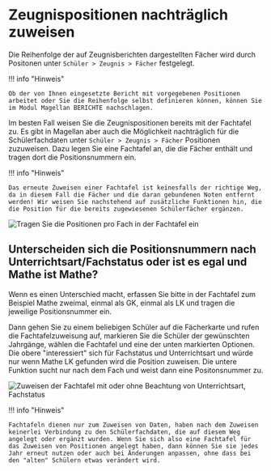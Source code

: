 # Zeugnispositionen nachträglich zuweisen

Die Reihenfolge der auf Zeugnisberichten dargestellten Fächer wird durch Positonen unter `Schüler > Zeugnis > Fächer` festgelegt.

!!! info "Hinweis"

    Ob der von Ihnen eingesetzte Bericht mit vorgegebenen Positionen arbeitet oder Sie die Reihenfolge selbst definieren können, können Sie im Modul Magellan BERICHTE nachschlagen.

Im besten Fall weisen Sie die Zeugnispositionen bereits mit der Fachtafel zu. Es gibt in Magellan aber auch die Möglichkeit nachträglich für die Schülerfachdaten unter `Schüler > Zeugnis > Fächer` Positionen zuzuweisen. Dazu legen Sie eine Fachtafel an, die die Fächer enthält und tragen dort die Positionsnummern ein.

!!! info "Hinweis"

    Das erneute Zuweisen einer Fachtafel ist keinesfalls der richtige Weg, da in diesem Fall die Fächer und die daran gebundenen Noten entfernt werden! Wir weisen Sie nachstehend auf zusätzliche Funktionen hin, die die Position für die bereits zugewiesenen Schülerfächer ergänzen.

![Tragen Sie die Positionen pro Fach in der Fachtafel ein](/assets/images/mag_fachtafel.faecher.png)

## Unterscheiden sich die Positionsnummern nach Unterrichtsart/Fachstatus oder ist es egal und Mathe ist Mathe?

Wenn es einen Unterschied macht, erfassen Sie bitte in der Fachtafel zum Beispiel Mathe zweimal, einmal als GK, einmal als LK und tragen die jeweilige Positionsnummer ein.

Dann gehen Sie zu einem beliebigen Schüler auf die Fächerkarte und rufen die Fachtafelzuweisung auf, markieren Sie die Schüler der gewünschten Jahrgänge, wählen die Fachtafel und eine der unten markierten Optionen. Die obere "interessiert" sich für Fachstatus und Unterrichtsart und würde nur wenn Mathe LK gefunden wird die Position zuweisen. Die untere Funktion sucht nur nach dem Fach und weist dann eine Positonsnummer zu.

![Zuweisen der Fachtafel mit oder ohne Beachtung von Unterrichtsart, Fachstatus](/assets/images/mag_fachtafel.zuweisen.png)

!!! info "Hinweis"

    Fachtafeln dienen nur zum Zuweisen von Daten, haben nach dem Zuweisen keinerlei Verbindung zu den Schülerfachdaten, die auf diesem Weg angelegt oder ergänzt wurden. Wenn Sie sich also eine Fachtafel für das Zuweisen von Positionen angelegt haben, dann können Sie sie jedes Jahr erneut nutzen oder auch bei Änderungen anpassen, ohne dass bei den "alten" Schülern etwas verändert wird.
